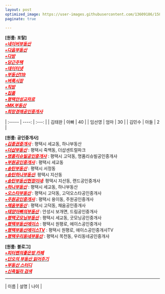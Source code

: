 ```yaml
---
layout: post
optimized_image: https://user-images.githubusercontent.com/13609186/158834851-5c5d7736-001b-448d-8bb6-eb99f2f16233.jpg
paginate: true

---
```


**[원룸: 포탈]** <br>
[<span style="color:red">***▪네이버부동산***</span>](https://land.naver.com/)<br>
[<span style="color:red">***▪다음부동산***</span>](https://realty.daum.net/)<br>
[<span style="color:red">***▪다방***</span>](https://dabangapp.com/)<br>
[<span style="color:red">***▪당근주택***</span>](https://crhousing.co.kr/index.php?usr_view=pc)<br>
[<span style="color:red">***▪데이터넷***</span>](http://www.datanet.co.kr/)<br>
[<span style="color:red">***▪부동산119***</span>](https://www.bd119.com/realty/realty_list.asp?RealtyType=E&sido=%B0%E6%B1%E2)<br>
[<span style="color:red">***▪벼룩시장***</span>](https://www.findhouse.co.kr/land/map/web/index.do?typeThing1=01)<br>
[<span style="color:red">***▪직방***</span>](https://www.zigbang.com/)<br>
[<span style="color:red">***▪집품***</span>](https://www.zippoom.com/)<br>
[<span style="color:red">***▪평택안성교차로***</span>](http://land.ptkcr.com/offer/?cateid_group=0001&trade=1)<br>
[<span style="color:red">***▪MK부동산***</span>](https://land.bizmk.kr/memul/list.php?bubcode=4122000000&mgroup=A&mclass=A01%2CA02%2CA03&bdiv=A&areadiv=&mseq=&JMJ=)<br>
[<span style="color:red">***▪희망경매공인중개사***</span>](http://m.withace.co.kr/beauty1092)<br>



| :----- | ----: | :---: |
| 김태완  | 아빠  | 40 |
| 임선영  | 엄마  | 30 |
| 김민수  | 아들  | 2  |








**[원룸: 공인중개사]** <br>
[<span style="color:red">***▪김종권중개사***</span>](https://www.youtube.com/channel/UCaxZObFqwNeqfGbiWEnGb6w/videos) : 평택시 세교동, 하나부동산<br>
[<span style="color:red">***▪더샵부동산***</span>](https://blog.naver.com/ansunghouse) : 평택시 죽백동, 더샵센트럴파크<br>
[<span style="color:red">***▪명품리슈빌공인중개사***</span>](https://blog.naver.com/dw6066) : 평택시 고덕동, 명품리슈빌공인중개사<br>
[<span style="color:red">***▪부원공인중개사***</span>](https://blog.naver.com/yuri8515) : 평택시 세교동<br>
[<span style="color:red">***▪송탄부동산***</span>](https://blog.naver.com/lkbmsk) : 평택시 서정동<br>
[<span style="color:red">***▪송탄하나부동산***</span>](https://blog.naver.com/jjs612407): 평택시 지산동<br>
[<span style="color:red">***▪송탄부동산현정이네***</span>](https://blog.naver.com/phs1237): 평택시 지산동, 랜드공인중개사<br>
[<span style="color:red">***▪하나부동산***</span>](https://blog.naver.com/scale9999) : 평택시 세교동, 하나부동산<br>
[<span style="color:red">***▪오스타부동산***</span>](https://blog.naver.com/mj6975) : 평택시 고덕동, 고덕오스타공인중개사<br>
[<span style="color:red">***▪주원공인중개사***</span>](http://x8020.kmswb.kr/) : 평택시 용이동, 주원공인중개사<br>
[<span style="color:red">***▪채움부동산***</span>](https://blog.naver.com/tpgus227) : 평택시 고덕동, 채움공인중개사<br>
[<span style="color:red">***▪태양아빠의부동산***</span>](https://blog.naver.com/jungshjoa) : 안성시 보개면, 드림공인중개사<br>
[<span style="color:red">***▪평택굿모닝부동산***</span>](https://blog.naver.com/good6990) : 평택시 세교동, 굿모닝공인중개사<br>
[<span style="color:red">***▪평택부동산에이스***</span>](https://blog.naver.com/happy4uim) : 평택시 원평로, 에이스공인중개사<br>
[<span style="color:red">***▪평택부동산에이스TV***</span>](https://www.youtube.com/channel/UCltW1okmTXve0Xkrr0hKYNg) : 평택시 원평로, 에이스공인중개사TV<br>
[<span style="color:red">***▪평택우리동네부동산***</span>](https://blog.naver.com/milee8944) : 평택시 목천동, 우리동네공인중개사<br>

**[원룸: 블로그]** <br>
[<span style="color:red">***▪피터팬의좋은방 카페***</span>](https://cafe.naver.com/kig/16752767)<br>
[<span style="color:red">***▪단오의 부동산 읽어주기***</span>](https://blog.naver.com/PostList.naver?blogId=gold5834989&from=postList&categoryNo=10)<br>
[<span style="color:red">***▪부동산 스터디***</span>](https://cafe.naver.com/jaegebal/3660663)<br>
[<span style="color:red">***▪신축빌라 검색***</span>](http://sellinghousing.kr/grid)<br>

---
| 이름   | 설명  | 나이 |
